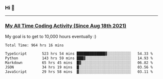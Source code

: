 ### Hi 🙂

---

### <a href="https://wakatime.com/@Eroxl">My All Time Coding Activity (Since Aug 18th 2021)</a>
My goal is to get to 10,000 hours eventually :)
<!--START_SECTION:waka-->

```txt
Total Time: 964 hrs 16 mins

TypeScript       523 hrs 54 mins █████████████▓░░░░░░░░░░░   54.33 %
Python           143 hrs 59 mins ███▓░░░░░░░░░░░░░░░░░░░░░   14.93 %
Markdown         65 hrs 45 mins  █▓░░░░░░░░░░░░░░░░░░░░░░░   06.82 %
JSON             34 hrs 19 mins  █░░░░░░░░░░░░░░░░░░░░░░░░   03.56 %
JavaScript       29 hrs 58 mins  ▓░░░░░░░░░░░░░░░░░░░░░░░░   03.11 %
```

<!--END_SECTION:waka-->
